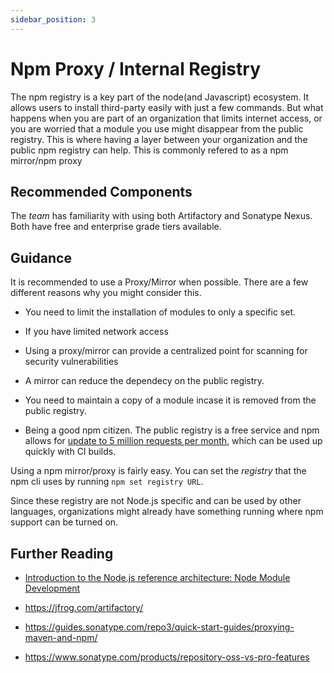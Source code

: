 ```yaml
---
sidebar_position: 3
---
```


# Npm Proxy / Internal Registry

The npm registry is a key part of the node(and Javascript) ecosystem. It allows users to install third-party easily with just a few commands. But what happens when you are part of an organization that limits internet access, or you are worried that a module you use might disappear from the public registry. This is where having a layer between your organization and the public npm registry can help. This is commonly refered to as a npm mirror/npm proxy

## Recommended Components

The _team_ has familiarity with using both Artifactory and Sonatype Nexus. Both have free and enterprise grade tiers available.

## Guidance

It is recommended to use a Proxy/Mirror when possible. There are a few different reasons why you might consider this.

- You need to limit the installation of modules to only a specific set.

- If you have limited network access

- Using a proxy/mirror can provide a centralized point for scanning for security vulnerabilities

- A mirror can reduce the dependecy on the public registry.

- You need to maintain a copy of a module incase it is removed from the public registry.

- Being a good npm citizen. The public registry is a free service and npm allows for [update to 5 million requests per month](https://blog.npmjs.org/post/187698412060/acceptible-use), which can be used up quickly with CI builds.

Using a npm mirror/proxy is fairly easy. You can set the _registry_ that the npm cli uses by running `npm set registry URL`.

Since these registry are not Node.js specific and can be used by other languages, organizations might already have something running where npm support can be turned on.

## Further Reading

* [Introduction to the Node.js reference architecture: Node Module Development](https://developers.redhat.com/articles/2023/02/22/installing-nodejs-modules-using-npm-registry)

* https://jfrog.com/artifactory/

* https://guides.sonatype.com/repo3/quick-start-guides/proxying-maven-and-npm/

* https://www.sonatype.com/products/repository-oss-vs-pro-features
